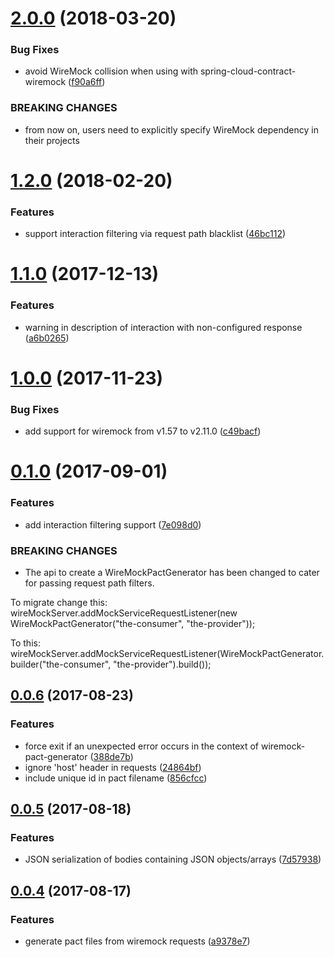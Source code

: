 <a name="2.0.0"></a>
# [2.0.0](https://bitbucket.org/atlassian/wiremock-pact-generator/compare/v1.2.0...v2.0.0) (2018-03-20)


### Bug Fixes

* avoid WireMock collision when using with spring-cloud-contract-wiremock ([f90a6ff](https://bitbucket.org/atlassian/wiremock-pact-generator/commits/f90a6ff))


### BREAKING CHANGES

* from now on, users need to explicitly specify WireMock dependency in their projects



<a name="1.2.0"></a>
# [1.2.0](https://bitbucket.org/atlassian/wiremock-pact-generator/compare/v1.1.0...v1.2.0) (2018-02-20)


### Features

* support interaction filtering via request path blacklist ([46bc112](https://bitbucket.org/atlassian/wiremock-pact-generator/commits/46bc112))



<a name="1.1.0"></a>
# [1.1.0](https://bitbucket.org/atlassian/wiremock-pact-generator/compare/v1.0.0...v1.1.0) (2017-12-13)


### Features

* warning in description of interaction with non-configured response ([a6b0265](https://bitbucket.org/atlassian/wiremock-pact-generator/commits/a6b0265))



<a name="1.0.0"></a>
# [1.0.0](https://bitbucket.org/atlassian/wiremock-pact-generator/compare/v0.1.0...v1.0.0) (2017-11-23)


### Bug Fixes

* add support for wiremock from v1.57 to v2.11.0 ([c49bacf](https://bitbucket.org/atlassian/wiremock-pact-generator/commits/c49bacf))



<a name="0.1.0"></a>
# [0.1.0](https://bitbucket.org/atlassian/wiremock-pact-generator/compare/v0.0.6...v0.1.0) (2017-09-01)


### Features

* add interaction filtering support ([7e098d0](https://bitbucket.org/atlassian/wiremock-pact-generator/commits/7e098d0))


### BREAKING CHANGES

* The api to create a WireMockPactGenerator has been changed to cater for passing request path filters.

To migrate change this:
wireMockServer.addMockServiceRequestListener(new WireMockPactGenerator("the-consumer", "the-provider"));

To this:
wireMockServer.addMockServiceRequestListener(WireMockPactGenerator.builder("the-consumer", "the-provider").build());



<a name="0.0.6"></a>
## [0.0.6](https://bitbucket.org/atlassian/wiremock-pact-generator/compare/v0.0.5...v0.0.6) (2017-08-23)


### Features

* force exit if an unexpected error occurs in the context of wiremock-pact-generator ([388de7b](https://bitbucket.org/atlassian/wiremock-pact-generator/commits/388de7b))
* ignore 'host' header in requests ([24864bf](https://bitbucket.org/atlassian/wiremock-pact-generator/commits/24864bf))
* include unique id in pact filename ([856cfcc](https://bitbucket.org/atlassian/wiremock-pact-generator/commits/856cfcc))



<a name="0.0.5"></a>
## [0.0.5](https://bitbucket.org/atlassian/wiremock-pact-generator/compare/v0.0.4...v0.0.5) (2017-08-18)


### Features

* JSON serialization of bodies containing JSON objects/arrays ([7d57938](https://bitbucket.org/atlassian/wiremock-pact-generator/commits/7d57938))



<a name="0.0.4"></a>
## [0.0.4](https://bitbucket.org/atlassian/wiremock-pact-generator/compare/v0.0.3...v0.0.4) (2017-08-17)


### Features

* generate pact files from wiremock requests ([a9378e7](https://bitbucket.org/atlassian/wiremock-pact-generator/commits/a9378e7))


